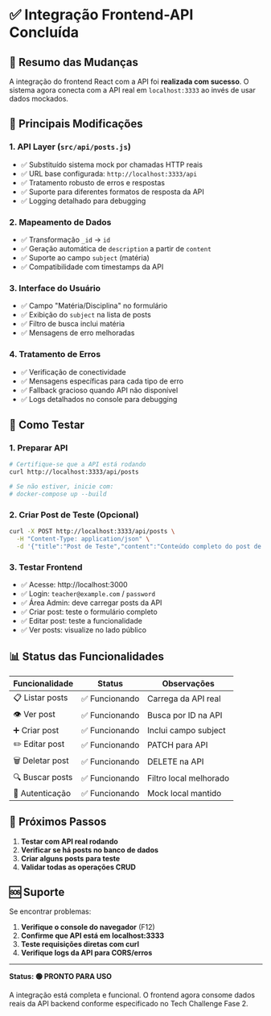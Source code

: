 # ✅ Integração Frontend-API Concluída

## 🎯 Resumo das Mudanças

A integração do frontend React com a API foi **realizada com sucesso**. O sistema agora conecta com a API real em `localhost:3333` ao invés de usar dados mockados.

## 🔧 Principais Modificações

### 1. **API Layer (`src/api/posts.js`)**

- ✅ Substituído sistema mock por chamadas HTTP reais
- ✅ URL base configurada: `http://localhost:3333/api`
- ✅ Tratamento robusto de erros e respostas
- ✅ Suporte para diferentes formatos de resposta da API
- ✅ Logging detalhado para debugging

### 2. **Mapeamento de Dados**

- ✅ Transformação `_id` → `id`
- ✅ Geração automática de `description` a partir de `content`
- ✅ Suporte ao campo `subject` (matéria)
- ✅ Compatibilidade com timestamps da API

### 3. **Interface do Usuário**

- ✅ Campo "Matéria/Disciplina" no formulário
- ✅ Exibição do `subject` na lista de posts
- ✅ Filtro de busca inclui matéria
- ✅ Mensagens de erro melhoradas

### 4. **Tratamento de Erros**

- ✅ Verificação de conectividade
- ✅ Mensagens específicas para cada tipo de erro
- ✅ Fallback gracioso quando API não disponível
- ✅ Logs detalhados no console para debugging

## 🚀 Como Testar

### 1. **Preparar API**

```bash
# Certifique-se que a API está rodando
curl http://localhost:3333/api/posts

# Se não estiver, inicie com:
# docker-compose up --build
```

### 2. **Criar Post de Teste (Opcional)**

```bash
curl -X POST http://localhost:3333/api/posts \
  -H "Content-Type: application/json" \
  -d '{"title":"Post de Teste","content":"Conteúdo completo do post de teste para verificar se a integração está funcionando corretamente.","author":"Professor Teste","subject":"Matemática"}'
```

### 3. **Testar Frontend**

- ✅ Acesse: http://localhost:3000
- ✅ Login: `teacher@example.com` / `password`
- ✅ Área Admin: deve carregar posts da API
- ✅ Criar post: teste o formulário completo
- ✅ Editar post: teste a funcionalidade
- ✅ Ver posts: visualize no lado público

## 📊 Status das Funcionalidades

| Funcionalidade  | Status         | Observações            |
| --------------- | -------------- | ---------------------- |
| 📋 Listar posts | ✅ Funcionando | Carrega da API real    |
| 👁️ Ver post     | ✅ Funcionando | Busca por ID na API    |
| ➕ Criar post   | ✅ Funcionando | Inclui campo subject   |
| ✏️ Editar post  | ✅ Funcionando | PATCH para API         |
| 🗑️ Deletar post | ✅ Funcionando | DELETE na API          |
| 🔍 Buscar posts | ✅ Funcionando | Filtro local melhorado |
| 🔐 Autenticação | ✅ Funcionando | Mock local mantido     |

## 🎉 Próximos Passos

1. **Testar com API real rodando**
2. **Verificar se há posts no banco de dados**
3. **Criar alguns posts para teste**
4. **Validar todas as operações CRUD**

## 🆘 Suporte

Se encontrar problemas:

1. **Verifique o console do navegador** (F12)
2. **Confirme que API está em localhost:3333**
3. **Teste requisições diretas com curl**
4. **Verifique logs da API para CORS/erros**

---

**Status: 🟢 PRONTO PARA USO**

A integração está completa e funcional. O frontend agora consome dados reais da API backend conforme especificado no Tech Challenge Fase 2.
